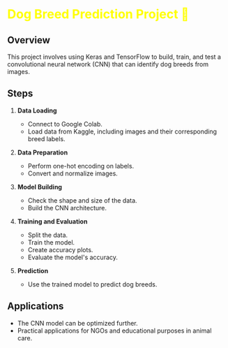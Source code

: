 # <font color="yellow"> Dog Breed Prediction Project 🐶 </font>

## Overview
This project involves using Keras and TensorFlow to build, train, and test a convolutional neural network (CNN) that can identify dog breeds from images.

## Steps

1. **Data Loading**
   - Connect to Google Colab.
   - Load data from Kaggle, including images and their corresponding breed labels.

2. **Data Preparation**
   - Perform one-hot encoding on labels.
   - Convert and normalize images.

3. **Model Building**
   - Check the shape and size of the data.
   - Build the CNN architecture.

4. **Training and Evaluation**
   - Split the data.
   - Train the model.
   - Create accuracy plots.
   - Evaluate the model's accuracy.

5. **Prediction**
   - Use the trained model to predict dog breeds.

## Applications
- The CNN model can be optimized further.
- Practical applications for NGOs and educational purposes in animal care.
